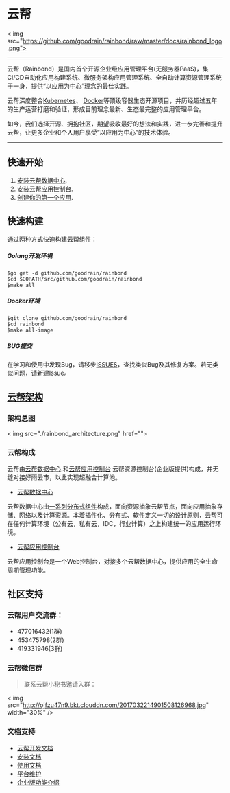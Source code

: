 # 云帮

< img src="https://github.com/goodrain/rainbond/raw/master/docs/rainbond_logo.png">

----
云帮（Rainbond）是国内首个开源企业级应用管理平台(无服务器PaaS)，集CI/CD自动化应用构建系统、微服务架构应用管理系统、全自动计算资源管理系统于一身，提供“以应用为中心”理念的最佳实践。

云帮深度整合[Kubernetes](https://github.com/kubernetes/kubernetes)、 [Docker](https://github.com/moby/moby)等顶级容器生态开源项目，并历经超过五年的生产运营打磨和验证，形成目前理念最新、生态最完整的应用管理平台。

如今，我们选择开源、拥抱社区，期望吸收最好的想法和实践，进一步完善和提升云帮，让更多企业和个人用户享受“以应用为中心”的技术体验。

----

## 快速开始

1. [安装云帮数据中心]().
2. [安装云帮应用控制台]().
3. [创建你的第一个应用]().

## 快速构建

通过两种方式快速构建云帮组件：

##### Golang开发环境

```
$go get -d github.com/goodrain/rainbond
$cd $GOPATH/src/github.com/goodrain/rainbond
$make all
```
##### Docker环境

```
$git clone github.com/goodrain/rainbond
$cd rainbond
$make all-image
```
##### BUG提交

在学习和使用中发现Bug，请移步[ISSUES](https://github.com/goodrain/rainbond/issues)，查找类似Bug及其修复方案。若无类似问题，请新建Issue。

## [云帮架构]()

### 架构总图   

< img src="./rainbond_architecture.png" href="">

### 云帮构成

云帮由[云帮数据中心](https://github.com/goodrain/rainbond) 和[云帮应用控制台](https://github.com/goodrain/rainbond-ui) 云帮资源控制台(企业版提供)构成，并无缝对接好雨云市，以此实现超融合计算池。

* [云帮数据中心]()    

云帮数据中心由[一系列分布式组件]()构成，面向资源抽象云帮节点，面向应用抽象存储、网络以及计算资源。本着插件化、分布式、软件定义一切的设计原则，云帮可在任何计算环境（公有云，私有云，IDC，行业计算）之上构建统一的应用运行环境。

* [云帮应用控制台]()

云帮应用控制台是一个Web控制台，对接多个云帮数据中心，提供应用的全生命周期管理功能。    

## 社区支持

### 云帮用户交流群：

- 477016432(1群)  
- 453475798(2群)  
- 419331946(3群)

### 云帮微信群

> 联系云帮小秘书邀请入群：

< img src="http://ojfzu47n9.bkt.clouddn.com/2017032214901508126968.jpg" width="30%" />

### 文档支持

- [云帮开发文档](http://doc.goodrain.com/cloudbang-community-install/247616)
- [安装文档](http://doc.goodrain.com/cloudbang-community-install/247616)
- [使用文档](http://doc.goodrain.com/usage)
- [平台维护](http://doc.goodrain.com/cloudbang-community-install/215655)
- [企业版功能介绍](http://doc.goodrain.com/cloudbang-enterprise)

